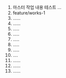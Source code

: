 1. 마스터 작업 내용 테스트 ...
2. feature/works-1
3. ......
4. ......
5. .....
6. .....
7. .....
8. .....
9. .....
10. ....
11. ......
12. ......
13. ......
